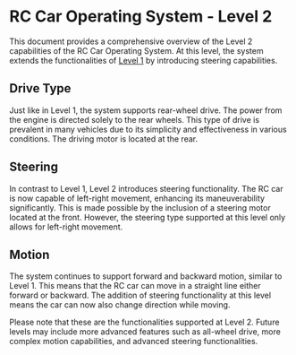 # RC Car Operating System - Level 2

This document provides a comprehensive overview of the Level 2 capabilities of the RC Car Operating System. At this level, the system extends the functionalities of [Level 1](#file:OS-LEVEL-1.md-context) by introducing steering capabilities.

## Drive Type

Just like in Level 1, the system supports rear-wheel drive. The power from the engine is directed solely to the rear wheels. This type of drive is prevalent in many vehicles due to its simplicity and effectiveness in various conditions. The driving motor is located at the rear.

## Steering

In contrast to Level 1, Level 2 introduces steering functionality. The RC car is now capable of left-right movement, enhancing its maneuverability significantly. This is made possible by the inclusion of a steering motor located at the front. However, the steering type supported at this level only allows for left-right movement.

## Motion

The system continues to support forward and backward motion, similar to Level 1. This means that the RC car can move in a straight line either forward or backward. The addition of steering functionality at this level means the car can now also change direction while moving.

Please note that these are the functionalities supported at Level 2. Future levels may include more advanced features such as all-wheel drive, more complex motion capabilities, and advanced steering functionalities.







